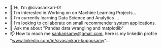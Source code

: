 - 👋 Hi, I’m @sivasankari-01
- 👀 I’m interested in Working on on Machine Learning Projects...
- 🌱 I’m currently learning Data Science and Analytics ...
- 💞️ I’m looking to collaborate on small recommender system applications.
- 💬 Ask me about "Pandas data wrangling and matplotlib"
- 📫 How to reach me sankarisamy@gmail.com, here is my linkedin profile "www.linkedin.com/in/sivasankari-kuppusamy"...

<!---
sivasankari-01/sivasankari-01 is a ✨ special ✨ repository because its `README.md` (this file) appears on your GitHub profile.
You can click the Preview link to take a look at your changes.
--->
